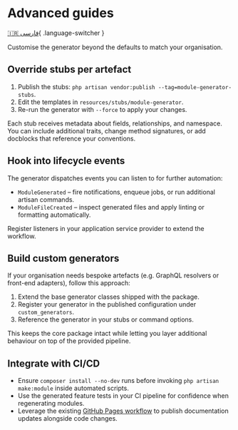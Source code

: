 # Advanced guides

[🇮🇷 فارسی](/fa/advanced/){ .language-switcher }

Customise the generator beyond the defaults to match your organisation.

## Override stubs per artefact

1. Publish the stubs: `php artisan vendor:publish --tag=module-generator-stubs`.
2. Edit the templates in `resources/stubs/module-generator`.
3. Re-run the generator with `--force` to apply your changes.

Each stub receives metadata about fields, relationships, and namespace. You can include additional traits, change method signatures, or add docblocks that reference your conventions.

## Hook into lifecycle events

The generator dispatches events you can listen to for further automation:

- `ModuleGenerated` – fire notifications, enqueue jobs, or run additional artisan commands.
- `ModuleFileCreated` – inspect generated files and apply linting or formatting automatically.

Register listeners in your application service provider to extend the workflow.

## Build custom generators

If your organisation needs bespoke artefacts (e.g. GraphQL resolvers or front-end adapters), follow this approach:

1. Extend the base generator classes shipped with the package.
2. Register your generator in the published configuration under `custom_generators`.
3. Reference the generator in your stubs or command options.

This keeps the core package intact while letting you layer additional behaviour on top of the provided pipeline.

## Integrate with CI/CD

- Ensure `composer install --no-dev` runs before invoking `php artisan make:module` inside automated scripts.
- Use the generated feature tests in your CI pipeline for confidence when regenerating modules.
- Leverage the existing [GitHub Pages workflow](/en/github-pages-setup/) to publish documentation updates alongside code changes.

